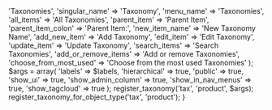 <?php 

add_action('init', 'my_product_taxonomy');
function my_product_taxonomy() {
	$labels = array(
		'name'									=>	'Taxonomies',
		'singular_name'					=>	'Taxonomy',
		'menu_name'							=>	'Taxonomies',
		'all_items'							=>	'All Taxonomies',
		'parent_item'						=>	'Parent Item',
		'parent_item_colon'			=>	'Parent Item:',
		'new_item_name'					=>	'New Taxonomy Name',
		'add_new_item'					=>	'Add Taxonomy',
		'edit_item'							=>	'Edit Taxonomy',
		'update_item'						=>	'Update Taxonomy',
		'search_items'					=>	'Search Taxonomies',
		'add_or_remove_items'		=>	'Add or remove Taxonomies',
		'choose_from_most_used'	=>	'Choose from the most used Taxonomies'
	);
	$args = array(
		'labels'						=>	$labels,
		'hierarchical'			=>	true,
		'public'						=>	true,
		'show_ui'						=>	true,
		'show_admin_column'	=>	true,
		'show_in_nav_menus'	=>	true,
		'show_tagcloud'			=>	true
	);
	register_taxonomy('tax', 'product', $args);
	register_taxonomy_for_object_type('tax', 'product');
}